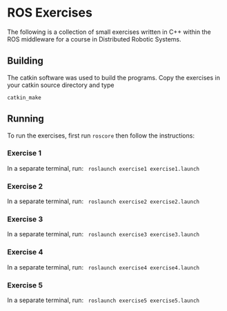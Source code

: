 # ROS Exercises
The following is a collection of small exercises written in C++ within the ROS middleware for a course in Distributed Robotic Systems.

## Building
The catkin software was used to build the programs. Copy the exercises in your catkin source directory and type
```
catkin_make 
```
## Running
To run the exercises, first run ```roscore``` then follow the instructions:

### Exercise 1
In a separate terminal, run:
``` roslaunch exercise1 exercise1.launch```
### Exercise 2
In a separate terminal, run:
``` roslaunch exercise2 exercise2.launch```
### Exercise 3
In a separate terminal, run:
``` roslaunch exercise3 exercise3.launch```
### Exercise 4
In a separate terminal, run:
``` roslaunch exercise4 exercise4.launch```
### Exercise 5
In a separate terminal, run:
``` roslaunch exercise5 exercise5.launch```